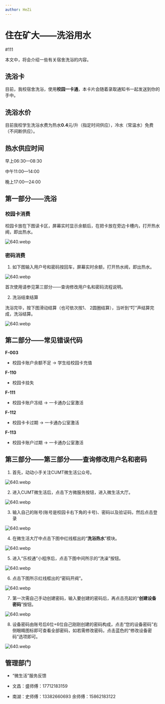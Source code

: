 ```yaml
---
author: HeZi
---
```


# 住在矿大——洗浴用水

#111

本文中，将会介绍一些有关宿舍洗浴的内容。

## 洗浴卡

目前，我校宿舍洗浴，使用**校园一卡通**，本卡片会随着录取通知书一起发送到你的手中。

## 洗浴水价

目前我校学生洗浴水费为热水**0.4**元/升（指定时间供应），冷水（常温水）免费（不间断供应）。

## 热水供应时间

早上06:30—08:30

中午11:00—14:00

晚上17:00—24:00

## 第一部分——洗浴

### 校园卡消费

校园卡放在下图读卡区，屏幕实时显示余额后，在把卡放在旁边卡槽内，打开热水阀，即出热水。

![640.webp](https://s2.loli.net/2024/08/30/EngyjrGzSa8U5fF.webp)


### 密码消费

1. 如下图输入用户号和密码按回车，屏幕实时余额，打开热水阀，即出热水。

![640.webp](https://s2.loli.net/2024/08/30/EYPwbAXHDQWIr74.webp)

首次使用请参见第三部分——查询修改用户名和密码流程说明。

2. 洗浴结束结算

洗浴完毕，按下图滑动结算（也可依次按1、 2圆圈结算），当听到“叮”声结算完成，洗浴结算。

![640.webp](https://s2.loli.net/2024/08/30/32IP9AxO5MvueE4.webp)

## 第二部分——常见错误代码

**F-003**
- 校园卡账户余额不足 → 学生给校园卡充值

**F-110**
- 校园卡挂失

**F-111**
- 校园卡账户冻结 → 一卡通办公室激活

**F-112**
- 校园卡卡过期 → 一卡通办公室激活

**F-113**
- 校园卡账户过期 → 一卡通办公室激活

## 第三部分——第三部分——查询修改用户名和密码

1. 首先，动动小手关注CUMT微生活公众号。

![640.webp](https://s2.loli.net/2024/08/30/1C2TUrp5NiekIvB.webp)

2. 进入CUMT微生活后，点击下方微服务按钮，进入微生活大厅。

![640.webp](https://s2.loli.net/2024/08/30/yQZtaSkuJNwLrz5.webp)

3. 输入自己的账号(账号是校园卡右下角的卡号)、密码以及验证码，然后点击登录

![640.webp](https://s2.loli.net/2024/08/30/ra8gFtmPWYyvAZK.webp)

4. 在微生活大厅中点击下图中红线框出的“**洗浴热水**”模块。

![640.webp](https://s2.loli.net/2024/08/30/RJalCMATn9dpciu.webp)

5. 进入“乐校通”小程序后，点击下图中间所示的“洗澡”按钮。

![640.webp](https://s2.loli.net/2024/08/30/9TK8vRpaObSP2ku.webp)

6. 点击下图所示红线框出的“密码开阀”。

![640.webp](https://s2.loli.net/2024/08/30/Ujqy6fwzoKQtGV2.webp)

7. 第一次需自己手动创建密码，输入要创建的密码后，再点击亮起的“**创建设备密码**”按钮。

![640.webp](https://s2.loli.net/2024/08/30/xsMezZQEF1G8W4R.webp)

8. 设备密码由账号后6位+6位自己刚刚创建的密码构成，点击“您的设备密码”右侧眼睛图标即可查看全部密码，如若需修改密码，点击蓝色的“修改设备密码”选项即可。

![640.webp](https://s2.loli.net/2024/08/30/ybGaTIJz2RO8X6L.webp)



## 管理部门


- “微生活”服务反馈

- 文昌：盛师傅：17712183159

 - 南湖：史师傅：13382660693 余师傅：15862183122